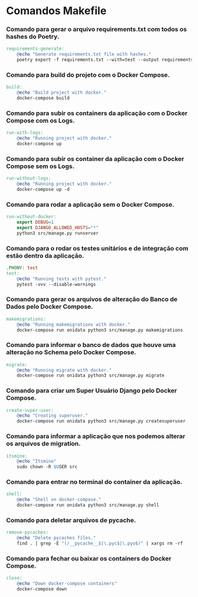 # Comandos Makefile

### Comando para gerar o arquivo requirements.txt com todos os hashes do Poetry.
```Makefile
requirements-generate:
	@echo "Generate requirements.txt file with hashes."
	poetry export -f requirements.txt --with=test --output requirements.txt
```

### Comando para build do projeto com o Docker Compose.
```Makefile
build:
	@echo "Build project with docker."
	docker-compose build
```

### Comando para subir os containers da aplicação com o Docker Compose com os Logs.
```Makefile
run-with-logs:
	@echo "Running project with docker."
	docker-compose up
```

### Comando para subir os container da aplicação com o Docker Compose sem os Logs.
```Makefile
run-without-logs:
	@echo "Running project with docker."
	docker-compose up -d
```

### Comando para rodar a aplicação sem o Docker Compose.
```Makefile
run-without-docker:
	export DEBUG=1
	export DJANGO_ALLOWED_HOSTS="*"
	python3 src/manage.py runserver
```

### Comando para o rodar os testes unitários e de integração com estão dentro da aplicação.
```Makefile
.PHONY: test
test:
	@echo "Running tests with pytest."
	pytest -vvv --disable-warnings
```

### Comando para gerar os arquivos de alteração do Banco de Dados pelo Docker Compose.
```Makefile
makemigrations:
	@echo "Running makemigrations with docker."
	docker-compose run onidata python3 src/manage.py makemigrations
```

### Comando para informar o banco de dados que houve uma alteração no Schema pelo Docker Compose.
```Makefile
migrate:
	@echo "Running migrate with docker."
	docker-compose run onidata python3 src/manage.py migrate
```

### Comando para criar um Super Usuário Django pelo Docker Compose.
```Makefile
create-super-user:
	@echo "Creating superuser."
	docker-compose run onidata python3 src/manage.py createsuperuser
```

### Comando para informar a aplicação que nos podemos alterar os arquivos de migration.
```Makefile
itsmine:
	@echo "Itsmine"
	sudo chown -R $USER src
```

### Comando para entrar no terminal do container da aplicação.
```Makefile
shell:
	@echo "Shell on docker-compose."
	docker-compose run onidata python3 src/manage.py shell
```

### Comando para deletar arquivos de pycache.
```Makefile
remove-pycaches:
	@echo "Delete pycaches files."
	find . | grep -E "(/__pycache__$|\.pyc$|\.pyo$)" | xargs rm -rf
```

### Comando para fechar ou baixar os containers do Docker Compose.
```Makefile
close:
	@echo "Down docker-compose containers"
	docker-compose down
```